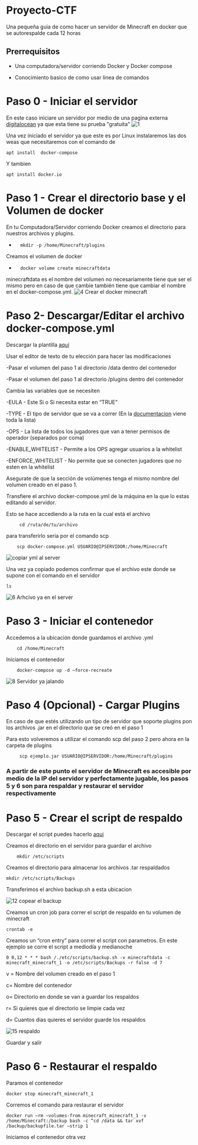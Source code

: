 # Proyecto-CTF
Una pequeña guia de como hacer un servidor de Minecraft en docker que se autorespalde cada 12 horas

## Prerrequisitos
- Una computadora/servidor corriendo Docker y Docker compose

- Conocimiento basico de como usar linea de comandos

# Paso 0 - Iniciar el servidor
En este caso iniciare un servidor por medio de una pagina externa [digitalocean](https://www.digitalocean.com/) ya que esta tiene su prueba "gratuita"
![1](https://user-images.githubusercontent.com/62454146/205371888-c2c347e1-6419-41fa-ab65-5e90cff224d5.PNG)

Una vez iniciado el servidor ya que este es por Linux instalaremos las dos  weas que necesitaremos con el comando de

	apt install  docker-compose

Y tambien

	apt install docker.io
	

# Paso 1 - Crear el directorio base y el Volumen de docker
En tu Computadora/Servidor corriendo Docker creamos el directorio para nuestros archivos y plugins.
-       mkdir -p /home/Minecraft/plugins
Creamos el volumen de docker
-       docker volume create minecraftdata

minecraftdata es el nombre del volumen no necesariamente tiene que ser el mismo pero en caso de que cambie también tiene que cambiar el nombre en el docker-compose.yml.
![4 Crear el docker minecraft](https://user-images.githubusercontent.com/62454146/205373885-76d19fbf-11df-488d-9900-8f9cca9a0a58.PNG)


# Paso 2- Descargar/Editar el archivo docker-compose.yml
Descargar la plantilla [aqui](https://drive.google.com/file/d/1TsiBlYplkfruBLNtxW1JeVsp3Az3KF2N/view?usp=share_link)

Usar el editor de texto de tu elección para hacer las modificaciones

 -Pasar el volumen del paso 1 al directorio /data dentro del contenedor

-Pasar el volumen del paso 1 al directorio /plugins dentro del contenedor

Cambia las variables que se necesiten

-EULA - Este Si o Si necesita estar en “TRUE”

-TYPE    - El tipo de servidor que se va a correr (En la [documentacion](https://github.com/itzg/docker-minecraft-server/blob/master/README.md#server-types) viene toda la lista) 

-OPS - La lista de todos los jugadores que van a tener permisos de operador (separados por coma)

-ENABLE_WHITELIST - Permite a los OPS agregar usuarios a la whitelist

-ENFORCE_WHITELIST - No permite que se conecten jugadores que no esten en la whitelist

Asegurate de que la sección de volúmenes tenga el mismo nombre del volumen creado en el paso 1.

Transfiere el archivo docker-compose.yml de la máquina en la que lo estas editando al servidor.

Esto se hace accediendo a la ruta en la cual está el archivo 

         cd /ruta/de/tu/archivo

para transferirlo seria por el comando scp

        scp docker-compose.yml USUARIO@IPSERVIDOR:/home/Minecraft

![copiar yml al server](https://user-images.githubusercontent.com/62454146/205374279-f52369fc-1fb9-4d2d-8ad2-79488120d238.png)

Una vez ya copiado podemos confirmar que el archivo este donde se supone con el comando en el servidor

	ls
	
![6 Arhcivo ya en el server](https://user-images.githubusercontent.com/62454146/205374420-fd5113c6-59b1-49a7-9538-5468fbc34b8d.PNG)


# Paso 3 - Iniciar el contenedor

Accedemos a la ubicación donde guardamos el archivo .yml

        cd /home/Minecraft

Iniciamos el contenedor

        docker-compose up -d –force-recreate
								
![8 Servidor ya jalando](https://user-images.githubusercontent.com/62454146/205374824-512049cf-2411-4b16-9969-5158b1e608cf.PNG)


# Paso 4 (Opcional) - Cargar Plugins
En caso de que estés utilizando un tipo de servidor que soporte plugins pon los archivos .jar en el directorio que se creó en el paso 1

Para esto volveremos a utilizar el comando scp del paso 2 pero ahora en la carpeta de plugins

         scp ejemplo.jar USUARIO@IPSERVIDOR:/home/Minecraft/plugins


### A partir de este punto el servidor de Minecraft es accesible por medio de la IP del servidor y perfectamente jugable, los pasos 5 y 6 son para respaldar y restaurar el servidor respectivamente

# Paso 5 - Crear el script de respaldo

Descargar el script puedes hacerlo [aqui](https://drive.google.com/file/d/1tAC3f_sTcKSLxgg9iffMsl0ag1dunxsP/view?usp=share_link)

Creamos el directorio en el servidor para guardar el archivo

        mkdir /etc/scripts

Creamos el directorio para almacenar los archivos .tar respaldados

    mkdir /etc/scripts/Backups

Transferimos el archivo backup.sh a esta ubicacion

![12 copear el backup](https://user-images.githubusercontent.com/62454146/205374875-a68080e0-d2f6-425e-bf09-dbc21f2c50b7.PNG)

Creamos un cron job para correr el script de respaldo en tu volumen de minecraft

    crontab -e

Creamos un “cron entry” para correr el script con parametros. En este ejemplo se corre el script a mediodía y medianoche

    0 0,12 * * * bash /./etc/scripts/backup.sh -v minecraftdata -c minecraft_minecraft_1 -o /etc/scripts/Backups -r false -d 7

v = Nombre del volumen creado en el paso 1

c=  Nombre del contenedor

o=  Directorio en donde se van a guardar los respaldos 

r=   Si quieres que el directorio se limpie cada vez

d=  Cuantos dias quieres el servidor guarde los respaldos

![15 respaldo](https://user-images.githubusercontent.com/62454146/205374933-a8a4564a-5ee7-45e2-8c26-33c064170418.PNG)

    
Guardar y salir

# Paso 6 - Restaurar el respaldo

Paramos el contenedor

    docker stop minecraft_minecraft_1

Corremos el comando para restaurar el servidor

    docker run –rm –volumes-from minecraft_minecraft_1 -v /home/Minecraft:/backup bash -c “cd /data && tar xvf /backup/backupfile.tar –strip 1


Iniciamos el contenedor otra vez


